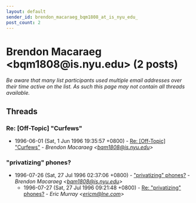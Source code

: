 ```yaml
---
layout: default
sender_id: brendon_macaraeg_bqm1808_at_is_nyu_edu_
post_count: 2
---
```


# Brendon Macaraeg <bqm1808<span>@</span>is.nyu.edu> (2 posts)

_Be aware that many list participants used multiple email addresses over their time active on the list. As such this page may not contain all threads available._

## Threads

### Re: [Off-Topic]  "Curfews"
+ 1996-06-01 (Sat, 1 Jun 1996 19:35:57 +0800) - [Re: [Off-Topic]  "Curfews"](/archive/1996/06/54e7918e15c15902bb86ef1860333e664a2a220edac4324b0082d54ad4f6971c) - _Brendon Macaraeg \<bqm1808@is.nyu.edu\>_

### "privatizing" phones?
+ 1996-07-26 (Sat, 27 Jul 1996 02:37:06 +0800) - ["privatizing" phones?](/archive/1996/07/3715b42a55ba9adb87429f217f61cbf501678593e846ad219e0b0389d245b3ea) - _Brendon Macaraeg \<bqm1808@is.nyu.edu\>_
  + 1996-07-27 (Sat, 27 Jul 1996 09:21:48 +0800) - [Re: "privatizing" phones?](/archive/1996/07/3eb8f1869980038030af3cdec173f1b253069796cceaa08a0c0c66799b1cf6f6) - _Eric Murray \<ericm@lne.com\>_

